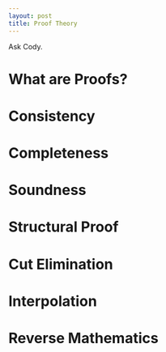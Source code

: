 ```yaml
---
layout: post
title: Proof Theory
---
```


Ask Cody.

# What are Proofs?

# Consistency
# Completeness
# Soundness

# Structural Proof
# Cut Elimination
# Interpolation
# Reverse Mathematics

# 